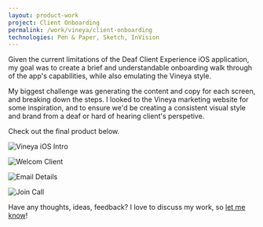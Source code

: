 ```yaml
---
layout: product-work
project: Client Onboarding
permalink: /work/vineya/client-onboarding
technologies: Pen & Paper, Sketch, InVision
---
```

Given the current limitations of the Deaf Client Experience iOS application, my goal was to create a brief and understandable onboarding walk through of the app's capabilities, while also emulating the Vineya style.

My biggest challenge was generating the content and copy for each screen, and breaking down the steps. I looked to the Vineya marketing website for some inspiration, and to ensure we'd be creating a consistent visual style and brand from a deaf or hard of hearing client's perspetive. 

Check out the final product below.

<p>
    <img alt="Vineya iOS Intro" src="/images/work/vineya/client-onboarding/1_vineya_intro.png">
</p>

<p>
    <img alt="Welcom Client" src="/images/work/vineya/client-onboarding/2_welcome.png">
</p>

<p>
    <img alt="Email Details" src="/images/work/vineya/client-onboarding/3_email_step.png">
</p>

<p>
    <img alt="Join Call" src="/images/work/vineya/client-onboarding/4_join_call_step.png">
</p>

<p class="italic small-note">Have any thoughts, ideas, feedback? I love to discuss my work, so <a href="mailto:casiemattrisch@gmail.com">let me know</a>!</p>